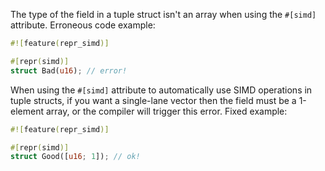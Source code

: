 The type of the field in a tuple struct isn't an array when using the `#[simd]`
attribute.
Erroneous code example:
```rust
#![feature(repr_simd)]

#[repr(simd)]
struct Bad(u16); // error!
```
When using the `#[simd]` attribute to automatically use SIMD operations in tuple
structs, if you want a single-lane vector then the field must be a 1-element
array, or the compiler will trigger this error.
Fixed example:
```rust
#![feature(repr_simd)]

#[repr(simd)]
struct Good([u16; 1]); // ok!
```
